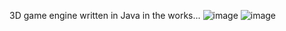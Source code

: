 3D game engine written in Java in the works...
![image](https://user-images.githubusercontent.com/54224752/234647824-d761f60d-f7c2-452b-80ca-f0aebd3e6e68.png)
![image](https://user-images.githubusercontent.com/54224752/234652009-08d7749d-b43b-4f3d-9bc6-83edcf3ebbf6.png)

